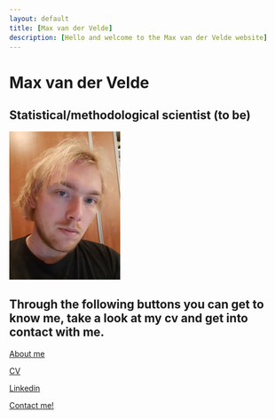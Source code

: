```yaml
---
layout: default
title: [Max van der Velde]
description: [Hello and welcome to the Max van der Velde website]
---
```

# Max van der Velde
## Statistical/methodological scientist (to be)
<img src="Picture.jpg" width="200"/>


## Through the following buttons you can get to know me, take a look at my cv and get into contact with me.

[About me](https://maxvandervelde.github.io/About%20me/me) 


[CV](https://maxvandervelde.github.io/CV/CV)  


[Linkedin](https://www.linkedin.com/in/max-van-der-velde-9a6990121/)


[Contact me!](mailto:m.e.vandervelde@uu.nl)
